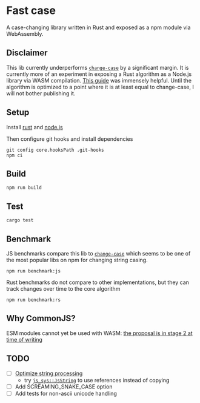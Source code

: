 # Fast case

A case-changing library written in Rust and exposed as a npm module via WebAssembly.

## Disclaimer

This lib currently underperforms [`change-case`](https://www.npmjs.com/package/change-case) by a significant margin. It is currently more of an experiment in exposing a Rust algorithm as a Node.js library via WASM compilation. [This guide](https://rybicki.io/blog/2023/06/27/rust-crate-into-typescript-library.html) was immensely helpful. Until the algorithm is optimized to a point where it is at least equal to change-case, I will not bother publishing it.

## Setup

Install [rust](https://www.rust-lang.org/) and [node.js](https://nodejs.org/en)

Then configure git hooks and install dependencies

```shell
git config core.hooksPath .git-hooks
npm ci
```

## Build

```shell
npm run build
```

## Test

```shell
cargo test
```

## Benchmark

JS benchmarks compare this lib to [`change-case`](https://www.npmjs.com/package/change-case) which seems to be one of the most popular libs on npm for changing string casing.

```shell
npm run benchmark:js
```

Rust benchmarks do not compare to other implementations, but they can track changes over time to the core algorithm

```shell
npm run benchmark:rs
```

## Why CommonJS?

ESM modules cannot yet be used with WASM: [the proposal is in stage 2 at time of writing](https://github.com/WebAssembly/esm-integration/tree/main/proposals/esm-integration)

## TODO

- [ ] [Optimize string processing](https://lise-henry.github.io/articles/optimising_strings.html)
  - try [`js_sys::JsString`](https://rustwasm.github.io/wasm-bindgen/reference/types/str.html) to use references instead of copying
- [ ] Add SCREAMING_SNAKE_CASE option
- [ ] Add tests for non-ascii unicode handling
